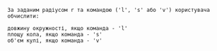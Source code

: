 
    За заданим радіусом r та командою ('l', 's' або 'v') користувача обчислити:

    довжину окружності, якщо команда - 'l'
    площу кола, якщо команда - 's'
    об'єм кулі, якщо команда - 'v'

